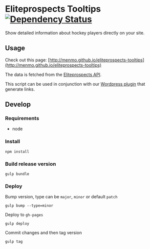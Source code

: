 # Eliteprospects Tooltips [![Dependency Status](https://gemnasium.com/menmo/eliteprospects-tooltips.svg)](https://gemnasium.com/menmo/eliteprospects-tooltips)

Show detailed information about hockey players directly on your site.

## Usage

Check out this page: [http://menmo.github.io/eliteprospects-tooltips](http://menmo.github.io/eliteprospects-tooltips)

The data is fetched from the [Eliteprospects API](https://github.com/menmo/eliteprospects-api-documentation).

This script can be used in conjunction with our [Wordpress plugin](https://github.com/menmo/eliteprospects-wordpress-player-link) that generate links.

## Develop

### Requirements

* node

### Install

    npm install

### Build release version

    gulp bundle

### Deploy

Bump version, type can be `major`, `minor` or default `patch`

    gulp bump --type=minor

Deploy to `gh-pages`

    gulp deploy
    
Commit changes and then tag version

    gulp tag
